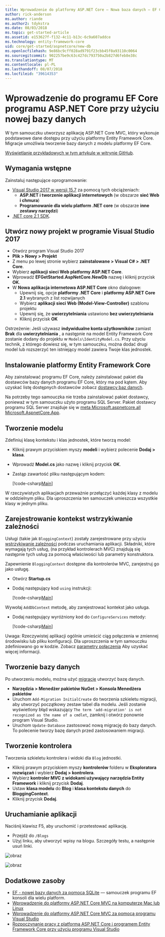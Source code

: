 ```yaml
---
title: Wprowadzenie do platformy ASP.NET Core — Nowa baza danych — EF Core
author: rick-anderson
ms.author: riande
ms.author2: tdykstra
ms.date: 08/03/2018
ms.topic: get-started-article
ms.assetid: e153627f-f132-4c11-b13c-6c9a607addce
ms.technology: entity-framework-core
uid: core/get-started/aspnetcore/new-db
ms.openlocfilehash: 9e86bc9cff028ad9791f23cbb45f0a93110c0064
ms.sourcegitcommit: 902257be9c63c427dc793750a2b827d6feb8e38c
ms.translationtype: MT
ms.contentlocale: pl-PL
ms.lasthandoff: 08/07/2018
ms.locfileid: "39614353"
---
```

# <a name="getting-started-with-ef-core-on-aspnet-core-with-a-new-database"></a>Wprowadzenie do programu EF Core programu ASP.NET Core przy użyciu nowej bazy danych

W tym samouczku utworzysz aplikację ASP.NET Core MVC, który wykonuje podstawowe dane dostępu przy użyciu platformy Entity Framework Core. Migracje umożliwia tworzenie bazy danych z modelu platformy EF Core.

[Wyświetlanie przykładowych w tym artykule w witrynie GitHub](https://github.com/aspnet/EntityFramework.Docs/tree/master/samples/core/GetStarted/AspNetCore/EFGetStarted.AspNetCore.NewDb).

## <a name="prerequisites"></a>Wymagania wstępne

Zainstaluj następujące oprogramowanie:

* [Visual Studio 2017 w wersji 15.7](https://www.visualstudio.com/downloads/) za pomocą tych obciążeniach:
  * **ASP.NET i tworzenie aplikacji internetowych** (w obszarze **sieć Web i chmura**)
  * **Programowanie dla wielu platform .NET core** (w obszarze **inne zestawy narzędzi**)
* [.NET core 2.1 SDK](https://www.microsoft.com/net/download/core).

## <a name="create-a-new-project-in-visual-studio-2017"></a>Utwórz nowy projekt w programie Visual Studio 2017

* Otwórz program Visual Studio 2017
* **Plik > Nowy > Projekt**
* Z menu po lewej stronie wybierz **zainstalowane > Visual C# > .NET Core**.
* Wybierz **aplikacji sieci Web platformy ASP.NET Core**.
* Wprowadź **EFGetStarted.AspNetCore.NewDb** nazwę i kliknij przycisk **OK**.
* W **Nowa aplikacja internetowa ASP.NET Core** okno dialogowe:
  * Upewnij się, opcje **platformy .NET Core** i **platformy ASP.NET Core 2.1** wybranych z list rozwijanych
  * Wybierz **aplikacji sieci Web (Model-View-Controller)** szablonu projektu
  * Upewnij się, że **uwierzytelniania** ustawiono **bez uwierzytelniania**
  * Kliknij przycisk **OK**

Ostrzeżenie: Jeśli używasz **indywidualne konta użytkowników** zamiast **Brak** dla **uwierzytelniania** , a następnie na model Entity Framework Core zostanie dodany do projektu w `Models\IdentityModel.cs`. Przy użyciu technik, z którego dowiesz się, w tym samouczku, można dodać drugi model lub rozszerzyć ten istniejący model zawiera Twoje klas jednostek.

## <a name="install-entity-framework-core"></a>Instalowanie platformy Entity Framework Core

Aby zainstalować programu EF Core, należy zainstalować pakiet dla dostawców bazy danych programu EF Core, który ma pod kątem. Aby uzyskać listę dostępnych dostawców zobacz [dostawcy baz danych](../../providers/index.md). 

Na potrzeby tego samouczka nie trzeba zainstalować pakiet dostawcy, ponieważ w tym samouczku użyto programu SQL Server. Pakiet dostawcy programu SQL Server znajduje się w [meta Microsoft.aspnetcore.all Microsoft.AspnetCore.App](https://docs.microsoft.com/en-us/aspnet/core/fundamentals/metapackage-app?view=aspnetcore-2.1).

## <a name="create-the-model"></a>Tworzenie modelu

Zdefiniuj klasę kontekstu i klas jednostek, które tworzą model:

* Kliknij prawym przyciskiem myszy **modeli** i wybierz polecenie **Dodaj > klasa**.
* Wprowadź **Model.cs** jako nazwę i kliknij przycisk **OK**.
* Zastąp zawartość pliku następującym kodem:

  [!code-csharp[Main](../../../../samples/core/GetStarted/AspNetCore/EFGetStarted.AspNetCore.NewDb/Models/Model.cs)]

W rzeczywistych aplikacjach przeważnie przełączyć każdej klasy z modelu w oddzielnym pliku. Dla uproszczenia ten samouczek umieszcza wszystkie klasy w jednym pliku.

## <a name="register-your-context-with-dependency-injection"></a>Zarejestrowanie kontekst wstrzykiwanie zależności

Usługi (takie jak `BloggingContext`) zostały zarejestrowane przy użyciu [wstrzykiwanie zależności](http://docs.asp.net/en/latest/fundamentals/dependency-injection.html) podczas uruchamiania aplikacji. Składniki, które wymagają tych usług, (na przykład kontrolerach MVC) znajdują się następnie tych usług za pomocą właściwości lub parametry konstruktora.

Zapewnienie `BloggingContext` dostępne dla kontrolerów MVC, zarejestruj go jako usługę.

* Otwórz **Startup.cs**
* Dodaj następujący kod `using` instrukcji:

  [!code-csharp[Main](../../../../samples/core/GetStarted/AspNetCore/EFGetStarted.AspNetCore.NewDb/Startup.cs#AddedUsings)]

Wywołaj `AddDbContext` metodę, aby zarejestrować kontekst jako usługa.

* Dodaj następujący wyróżniony kod do `ConfigureServices` metody:

  [!code-csharp[Main](../../../../samples/core/GetStarted/AspNetCore/EFGetStarted.AspNetCore.NewDb/Startup.cs?name=ConfigureServices&highlight=13-14)]

Uwaga: Rzeczywistej aplikacji ogólnie umieścić ciąg połączenia w zmiennej środowisku lub pliku konfiguracji. Dla uproszczenia w tym samouczku zdefiniowano go w kodzie. Zobacz [parametry połączenia](../../miscellaneous/connection-strings.md) Aby uzyskać więcej informacji.

## <a name="create-the-database"></a>Tworzenie bazy danych

Po utworzeniu modelu, można użyć [migracje](https://docs.microsoft.com/aspnet/core/data/ef-mvc/migrations#introduction-to-migrations) utworzyć bazę danych.

* **Narzędzia > Menedżer pakietów NuGet > Konsola Menedżera pakietów**
* Uruchom `Add-Migration InitialCreate` do tworzenia szkieletu migracji, aby utworzyć początkowy zestaw tabel dla modelu. Jeśli zostanie wyświetlony błąd wskazujący `The term 'add-migration' is not recognized as the name of a cmdlet`, zamknij i otwórz ponownie program Visual Studio.
* Uruchom `Update-Database` zastosować nową migrację do bazy danych. To polecenie tworzy bazę danych przed zastosowaniem migracji.

## <a name="create-a-controller"></a>Tworzenie kontrolera

Tworzenia szkieletu kontrolera i widoki dla `Blog` jednostki.

* Kliknij prawym przyciskiem myszy **kontrolerów** folderu w **Eksploratora rozwiązań** i wybierz **Dodaj > kontrolera**.
* Wybierz **kontroler MVC z widokami używający narzędzia Entity Framework** i kliknij przycisk **Dodaj**.
* Ustaw **klasa modelu** do **Blog** i **klasa kontekstu danych** do **BloggingContext**.
* Kliknij przycisk **Dodaj**.


## <a name="run-the-application"></a>Uruchamianie aplikacji

Naciśnij klawisz F5, aby uruchomić i przetestować aplikację.

* Przejdź do `/Blogs`
* Użyj linku, aby utworzyć wpisy na blogu. Szczegóły testu, a następnie usuń linki.

![obraz](_static/create.png)

![obraz](_static/index-new-db.png)

## <a name="additional-resources"></a>Dodatkowe zasoby

* [EF - nowej bazy danych za pomocą SQLite](xref:core/get-started/netcore/new-db-sqlite) — samouczek programu EF konsoli dla wielu platform.
* [Wprowadzenie do platformy ASP.NET Core MVC na komputerze Mac lub Linux](https://docs.microsoft.com/aspnet/core/tutorials/first-mvc-app-xplat/index)
* [Wprowadzenie do platformy ASP.NET Core MVC za pomocą programu Visual Studio](https://docs.microsoft.com/aspnet/core/tutorials/first-mvc-app/index)
* [Rozpoczynanie pracy z platformą ASP.NET Core i programem Entity Framework Core przy użyciu programu Visual Studio](https://docs.microsoft.com/aspnet/core/data/ef-mvc/index)
